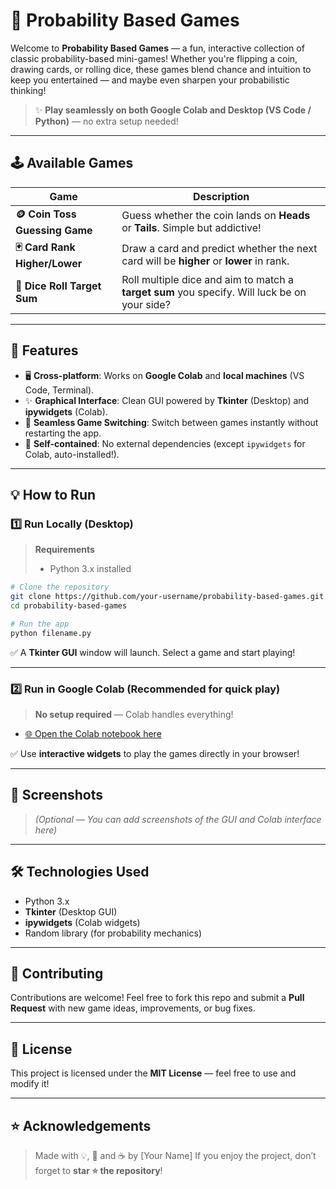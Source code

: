 # 🎲 Probability Based Games

Welcome to **Probability Based Games** — a fun, interactive collection of classic probability-based mini-games! Whether you're flipping a coin, drawing cards, or rolling dice, these games blend chance and intuition to keep you entertained — and maybe even sharpen your probabilistic thinking!

> ✨ **Play seamlessly on both Google Colab and Desktop (VS Code / Python)** — no extra setup needed!

---

## 🕹️ Available Games

| Game                           | Description                                                                                  |
| ------------------------------ | -------------------------------------------------------------------------------------------- |
| **🪙 Coin Toss Guessing Game** | Guess whether the coin lands on **Heads** or **Tails**. Simple but addictive!                |
| **🃏 Card Rank Higher/Lower**  | Draw a card and predict whether the next card will be **higher** or **lower** in rank.       |
| **🎲 Dice Roll Target Sum**    | Roll multiple dice and aim to match a **target sum** you specify. Will luck be on your side? |

---

## 🚀 Features

* 🖥️ **Cross-platform**: Works on **Google Colab** and **local machines** (VS Code, Terminal).
* ✨ **Graphical Interface**: Clean GUI powered by **Tkinter** (Desktop) and **ipywidgets** (Colab).
* 🔄 **Seamless Game Switching**: Switch between games instantly without restarting the app.
* 🧩 **Self-contained**: No external dependencies (except `ipywidgets` for Colab, auto-installed!).

---

## 💡 How to Run

### 1️⃣ Run Locally (Desktop)

> **Requirements**
>
> * Python 3.x installed

```bash
# Clone the repository
git clone https://github.com/your-username/probability-based-games.git
cd probability-based-games

# Run the app
python filename.py
```

✅ A **Tkinter GUI** window will launch. Select a game and start playing!

---

### 2️⃣ Run in Google Colab (Recommended for quick play)

> **No setup required** — Colab handles everything!

* [🌐 Open the Colab notebook here](https://colab.research.google.com/github/your-username/probability-based-games/blob/main/filename.py)

✅ Use **interactive widgets** to play the games directly in your browser!

---

## 📸 Screenshots

> *(Optional — You can add screenshots of the GUI and Colab interface here)*

---

## 🛠️ Technologies Used

* Python 3.x
* **Tkinter** (Desktop GUI)
* **ipywidgets** (Colab widgets)
* Random library (for probability mechanics)

---

## 🙌 Contributing

Contributions are welcome!
Feel free to fork this repo and submit a **Pull Request** with new game ideas, improvements, or bug fixes.

---

## 📄 License

This project is licensed under the **MIT License** — feel free to use and modify it!

---

## ⭐ Acknowledgements

> Made with 💡, 🎲 and ☕ by \[Your Name]
> If you enjoy the project, don’t forget to **star ⭐ the repository**!

